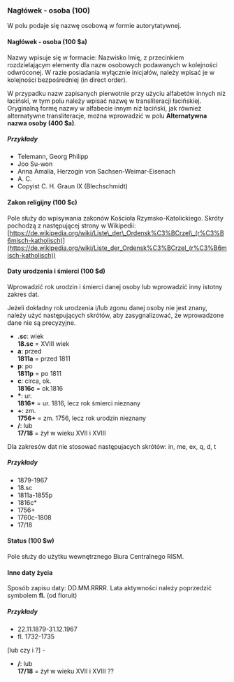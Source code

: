 ### Nagłówek - osoba (100)
W polu podaje się nazwę osobową w formie autorytatywnej.

#### Nagłówek - osoba (100 $a)
Nazwy wpisuje się w formacie: Nazwisko Imię, z przecinkiem rozdzielającym elementy dla nazw osobowych podawanych w kolejności odwróconej. W razie posiadania wyłącznie inicjałów, należy wpisać je w kolejności bezpośredniej (in direct order).

W przypadku nazw zapisanych pierwotnie przy użyciu alfabetów innych niż łaciński, w tym polu należy wpisać nazwę w transliteracji łacińskiej. Oryginalną formę nazwy w alfabecie innym niż łaciński, jak również alternatywne transliteracje, można wprowadzić w polu **Alternatywna nazwa osoby (400 $a)**.  

##### Przykłady
- Telemann, Georg Philipp
- Joo Su-won
- Anna Amalia, Herzogin von Sachsen-Weimar-Eisenach
- A. C.
- Copyist C. H. Graun IX (Blechschmidt)

#### Zakon religijny (100 $c)
Pole służy do wpisywania zakonów Kościoła Rzymsko-Katolickiego. Skróty pochodzą z następującej strony w Wikipedii:  
[https://de.wikipedia.org/wiki/Liste\_der\_Ordensk%C3%BCrzel\_(r%C3%B6misch-katholisch)](https://de.wikipedia.org/wiki/Liste_der_Ordensk%C3%BCrzel_(r%C3%B6misch-katholisch))

#### Daty urodzenia i śmierci (100 $d)
Wprowadzić rok urodzin i śmierci danej osoby lub wprowadzić inny istotny zakres dat.

Jeżeli dokładny rok urodzenia i/lub zgonu danej osoby nie jest znany, należy użyć następujących skrótów, aby zasygnalizować, że wprowadzone dane nie są precyzyjne.

- **.sc**: wiek  
 **18.sc** = XVIII wiek  
- **a**: przed   
 **1811a** = przed 1811
- **p**:  po  
 **1811p** = po 1811
- **c**: circa, ok.  
 **1816c** = ok.1816
- **\***: ur.  
 **1816\*** = ur. 1816, lecz rok śmierci nieznany  
- **+**: zm.  
 **1756+** = zm. 1756, lecz rok urodzin nieznany  
- **/**: lub  
 **17/18** = żył w wieku XVII i XVIII  

Dla zakresów dat nie stosować następujacych skrótów: in, me, ex, q, d, t

##### Przykłady
- 1879-1967
- 18.sc
- 1811a-1855p
- 1816c\*
- 1756+
- 1760c-1808
- 17/18

#### Status (100 $w)
Pole służy do użytku wewnętrznego Biura Centralnego RISM.

#### Inne daty życia  
Sposób zapisu daty: DD.MM.RRRR.  Lata aktywności należy poprzedzić symbolem **fl.** (od floruit)  

##### Przykłady
- 22.11.1879-31.12.1967
- fl. 1732-1735

[lub czy i ?] -  



- **/**: lub  
**17/18** = żył w wieku XVII i XVIII ??
